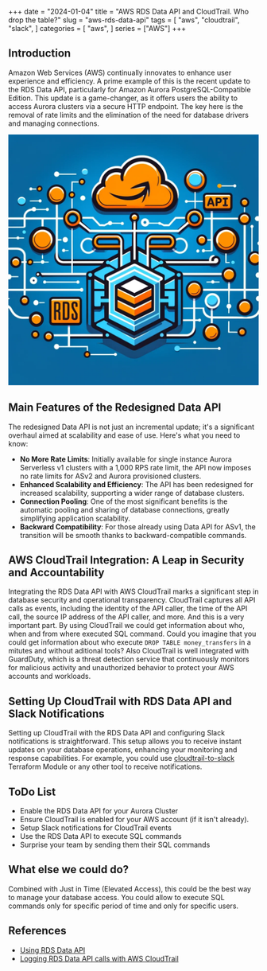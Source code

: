 +++
date = "2024-01-04"
title = "AWS RDS Data API and CloudTrail. Who drop the table?"
slug = "aws-rds-data-api"
tags = [
    "aws",
    "cloudtrail",
    "slack",
]
categories = [
    "aws",
]
series = ["AWS"]
+++

## Introduction
Amazon Web Services (AWS) continually innovates to enhance user experience and efficiency. A prime example of this is the recent update to the RDS Data API, particularly for Amazon Aurora PostgreSQL-Compatible Edition. This update is a game-changer, as it offers users the ability to access Aurora clusters via a secure HTTP endpoint. The key here is the removal of rate limits and the elimination of the need for database drivers and managing connections. 

![Alt text](/images/posts/aws_rds_data_api/image1.webp)

## Main Features of the Redesigned Data API
The redesigned Data API is not just an incremental update; it's a significant overhaul aimed at scalability and ease of use. Here's what you need to know:

- **No More Rate Limits**: Initially available for single instance Aurora Serverless v1 clusters with a 1,000 RPS rate limit, the API now imposes no rate limits for ASv2 and Aurora provisioned clusters.
- **Enhanced Scalability and Efficiency**: The API has been redesigned for increased scalability, supporting a wider range of database clusters.
- **Connection Pooling**: One of the most significant benefits is the automatic pooling and sharing of database connections, greatly simplifying application scalability.
- **Backward Compatibility**: For those already using Data API for ASv1, the transition will be smooth thanks to backward-compatible commands.

## AWS CloudTrail Integration: A Leap in Security and Accountability
Integrating the RDS Data API with AWS CloudTrail marks a significant step in database security and operational transparency. CloudTrail captures all API calls as events, including the identity of the API caller, the time of the API call, the source IP address of the API caller, and more. 
And this is a very important part. By using CloudTrail we could get information about who, when and from where executed SQL command.
Could you imagine that you could get information about who execute `DROP TABLE money_transfers` in a mitutes and without aditional tools?
Also CloudTrail is well integrated with GuardDuty, which is a threat detection service that continuously monitors for malicious activity and unauthorized behavior to protect your AWS accounts and workloads. 

## Setting Up CloudTrail with RDS Data API and Slack Notifications
Setting up CloudTrail with the RDS Data API and configuring Slack notifications is straightforward. This setup allows you to receive instant updates on your database operations, enhancing your monitoring and response capabilities. For example, you could use [cloudtrail-to-slack](/posts/aws-cloudtrail-to-slack) Terraform Module or any other tool to receive notifications.

## ToDo List
- Enable the RDS Data API for your Aurora Cluster
- Ensure CloudTrail is enabled for your AWS account (if it isn't already).
- Setup Slack notifications for CloudTrail events
- Use the RDS Data API to execute SQL commands
- Surprise your team by sending them their SQL commands

## What else we could do?
Combined with Just in Time (Elevated Access), this could be the best way to manage your database access.
You could allow to execute SQL commands only for specific period of time and only for specific users.

## References
- [Using RDS Data API](https://docs.aws.amazon.com/AmazonRDS/latest/AuroraUserGuide/data-api.html)
- [Logging RDS Data API calls with AWS CloudTrail](https://docs.aws.amazon.com/AmazonRDS/latest/AuroraUserGuide/logging-using-cloudtrail-data-api.html)